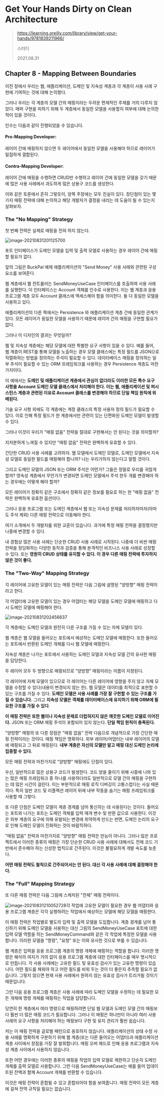 # Get Your Hands Dirty on Clean Architecture

> https://learning.oreilly.com/library/view/get-your-hands/9781839211966/
>
> 스터디
>
> 2021.08.31

## Chapter 8 - Mapping Between Boundaries

이전 장에서 우리는 웹, 애플리케이션, 도메인 및 지속성 계층과 각 계층이 사용 사례 구현에 기여하는 것에 대해 논의했다.

그러나 우리는 각 계층의 모델 간의 매핑이라는 두려운 편재적인 주제를 거의 다루지 않았다. 매퍼 구현을 피하기 위해 두 계층에서 동일한 모델을 사용할지 여부에 대해 논의한 적이 있을 것이다.

인수는 다음과 같이 진행되었을 수 있습니다.

#### **Pro-Mapping Developer**:

레이어 간에 매핑하지 않으면 두 레이어에서 동일한 모델을 사용해야 하므로 레이어가 밀접하게 결합된다.

#### Contra-Mapping Developer:

레이어 간에 매핑을 수행하면 CRUD만 수행하고 레이어 간에 동일한 모델을 갖기 때문에 많은 사용 사례에서 과도하게 많은 상용구 코드를 생성한다.

이와 같은 토론에서 흔히 그렇듯이, 양쪽 주장에는 모두 진실이 있다. 장단점이 있는 몇 가지 매핑 전략에 대해 논의하고 해당 개발자가 결정을 내리는 데 도움이 될 수 있는지 살펴보자.

### The "No Mapping" Strategy

첫 번째 전략은 실제로 매핑을 전혀 하지 않는다.

![image-20210831201125700](./img/25.png)

포트 인터페이스가 도메인 모델을 입력 및 출력 모델로 사용하는 경우 레이어 간에 매핑할 필요가 없다.

앞의 그림은 BuckPal 예제 애플리케이션의 "Send Money" 사용 사례와 관련된 구성 요소를 보여준다.

웹 계층에서 웹 컨트롤러는 SendMoneyUseCase 인터페이스를 호출하여 사용 사례를 실행한다. 이 인터페이스는 Account 객체를 인수로 사용한다. 이는 웹 계층과 응용 프로그램 계층 모두 Account 클래스에 액세스해야 함을 의미한다. 둘 다 동일한 모델을 사용하고 있다.

애플리케이션의 다른 쪽에서는 Persistence 와 애플리케이션 계층 간에 동일한 관계가 있다. 모든 레이어가 동일한 모델을 사용하기 때문에 레이어 간의 매핑을 구현할 필요가 없다.

그러나 이 디자인의 결과는 무엇일까?

웹 및 지속성 계층에는 해당 모델에 대한 특별한 요구 사항이 있을 수 있다. 예를 들어, 웹 계층이 REST를 통해 모델을 노출하는 경우 모델 클래스에는 특정 필드를 JSON으로 직렬화하는 방법을 정의하는 주석이 필요할 수 있다. 데이터베이스 매핑을 정의하는 일부 주석이 필요할 수 있는 ORM 프레임워크를 사용하는 경우 Persistence 계층도 마찬가지이다.

이 예에서는 **도메인 및 애플리케이션 계층에서 관심이 없더라도 이러한 모든 특수 요구 사항을 Account 도메인 모델 클래스에서 처리해야 한다. 이는 웹, 애플리케이션 및 퍼시스턴스 계층과 관련된 이유로 Account 클래스를 변경해야 하므로 단일 책임 원칙에 위배된다.**

기술 요구 사항 외에도 각 계층에는 계정 클래스의 특정 사용자 정의 필드가 필요할 수 있다. 이로 인해 특정 필드가 한 계층에서만 관련이 있는 단편화된 도메인 모델이 발생할 수 있다.

그러나 이것이 우리가 "매핑 없음" 전략을 절대로 구현해서는 안 된다는 것을 의미할까?

지저분하게 느껴질 수 있지만 "매핑 없음" 전략은 완벽하게 유효할 수 있다.

간단한 CRUD 사용 사례를 고려하자. 웹 모델에서 도메인 모델로, 도메인 모델에서 지속성 모델로 동일한 필드를 매핑해야 합니까? 나는 우리가하지 않는다고 말할 것이다.

그리고 도메인 모델의 JSON 또는 ORM 주석은 어떤가? 그들은 정말로 우리를 귀찮게할까? 영속성 계층에서 무언가가 변경되면 도메인 모델에서 주석 한두 개를 변경해야 하는 경우에는 어떻게 해야 할까?

모든 레이어가 정확히 같은 구조에서 정확히 같은 정보를 필요로 하는 한 "매핑 없음" 전략은 완벽하게 유효한 옵션이다.

그러나 응용 프로그램 또는 도메인 계층에서 웹 또는 지속성 문제를 처리하자마자(아마도 주석 제외) 다른 매핑 전략으로 이동해야 한다.

여기 소개에서 두 개발자를 위한 교훈이 있습니다. 과거에 특정 매핑 전략을 결정했지만 나중에 변경할 수 있다.

내 경험상 많은 사용 사례는 단순한 CRUD 사용 사례로 시작된다. 나중에 더 비싼 매핑 전략을 정당화하는 다양한 동작과 검증을 통해 본격적인 비즈니스 사용 사례로 성장할 수 있다. 또는 **영원히 CRUD 상태를 유지할 수 있다. 이 경우 다른 매핑 전략에 투자하지 않은 것이 좋다.**

### The "Two-Way" Mapping Strategy

각 레이어에 고유한 모델이 있는 매핑 전략은 다음 그림에 설명된 "양방향" 매핑 전략이라고 한다.

각 어댑터에 고유한 모델이 있는 경우 어댑터는 해당 모델을 도메인 모델에 매핑하고 다시 도메인 모델에 매핑해야 한다.

![image-20210831202456637](./img/26.png)

각 계층에는 도메인 모델과 완전히 다른 구조를 가질 수 있는 자체 모델이 있다.

웹 계층은 웹 모델을 들어오는 포트에서 예상하는 도메인 모델에 매핑한다. 또한 들어오는 포트에서 반환된 도메인 개체를 다시 웹 모델에 매핑한다.

지속성 계층은 나가는 포트에서 사용하는 도메인 모델과 지속성 모델 간의 유사한 매핑을 담당한다.

두 레이어 모두 두 방향으로 매핑되므로 "양방향" 매핑이라는 이름이 지정된다.

각 레이어에 자체 모델이 있으므로 각 레이어는 다른 레이어에 영향을 주지 않고 자체 모델을 수정할 수 있다(내용이 변경되지 않는 한). 웹 모델은 데이터를 최적으로 표현할 수 있는 구조를 가질 수 있다. **도메인 모델은 사용 사례를 가장 잘 구현할 수 있는 구조를 가질 수 있습니다.** 그리고 **지속성 모델은 객체를 데이터베이스에 유지하기 위해 ORM에 필요한 구조를 가질 수 있다**.

**이 매핑 전략은 또한 웹이나 지속성 문제로 더럽혀지지 않은 깨끗한 도메인 모델로 이어진다.** JSON 또는 ORM 매핑 주석이 포함되어 있지 않는다. **단일 책임 원칙이 충족된다.**

"양방향" 매핑의 또 다른 장점은 "매핑 없음" 전략 다음으로 개념적으로 가장 간단한 매핑 전략이라는 것이다. 매핑 책임은 명확하다. 외부 레이어/어댑터는 내부 레이어의 모델에 매핑되고 그 뒤로 매핑된다. **내부 계층은 자신의 모델만 알고 매핑 대신 도메인 논리에 집중할 수 있다.**

모든 매핑 전략과 마찬가지로 "양방향" 매핑에도 단점이 있다.

우선, 일반적으로 많은 상용구 코드가 발생한다. 코드 양을 줄이기 위해 시중에 나와 있는 많은 매핑 프레임워크 중 하나를 사용하더라도 일반적으로 모델 간의 매핑을 구현하는 데 많은 시간이 걸린다. 이는 부분적으로 매핑 로직 디버깅이 고통스럽다는 사실 때문이다. 특히 일반 코드 및 리플렉션 레이어 뒤에 내부 작동을 숨기는 매핑 프레임워크를 사용할 때 그렇다.

또 다른 단점은 도메인 모델이 계층 경계를 넘어 통신하는 데 사용된다는 것이다. 들어오는 포트와 나가는 포트는 도메인 객체를 입력 매개 변수 및 반환 값으로 사용한다. 이것은 외부 계층의 요구에 의해 유발되는 변경에 취약하게 만드는 반면, 도메인 논리의 요구로 인해 도메인 모델이 진화하는 것이 바람직하다.

"매핑 없음" 전략과 마찬가지로 "양방향" 매핑 전략은 만능이 아니다. 그러나 많은 프로젝트에서 이러한 종류의 매핑은 가장 단순한 CRUD 사용 사례에 대해서도 전체 코드 기반에서 준수해야 하는 신성한 법칙으로 간주된다. 이것은 불필요하게 개발 속도를 늦춘다.

**어떤 매핑 전략도 철칙으로 간주되어서는 안 된다. 대신 각 사용 사례에 대해 결정해야 한다.**

### The "Full" Mapping Strategy

또 다른 매핑 전략은 다음 그림에 스케치된 "전체" 매핑 전략이다.

![image-20210831210052728](./img/27.png)각 작업에 고유한 모델이 필요한 경우 웹 어댑터와 응용 프로그램 계층은 각각 실행하려는 작업에서 예상하는 모델에 해당 모델을 매핑한다.

이 매핑 전략은 작업별로 별도의 입력 및 출력 모델을 도입합니다. 계층 경계를 넘어 통신하기 위해 도메인 모델을 사용하는 대신 그림의 SendMoneyUseCase 포트에 대한 입력 모델 역할을 하는 SendMoneyCommand와 같은 각 작업에 특정한 모델을 사용합니다. 이러한 모델을 "명령", "요청" 또는 이와 유사한 것으로 부를 수 있습니다.

웹 계층은 입력을 응용 프로그램 계층의 명령 개체에 매핑하는 역할을 합니다. 이러한 명령은 해석의 여지가 거의 없이 응용 프로그램 계층에 대한 인터페이스를 매우 명시적으로 만듭니다. 각 사용 사례에는 고유한 필드 및 유효성 검사가 있는 고유한 명령이 있습니다. 어떤 필드를 채워야 하고 어떤 필드를 비워 두는 것이 더 좋은지 추측할 필요가 없습니다. 그렇지 않으면 현재 사용 사례에서 원하지 않는 유효성 검사가 트리거될 것이기 때문입니다.

그런 다음 응용 프로그램 계층은 사용 사례에 따라 도메인 모델을 수정하는 데 필요한 모든 개체에 명령 개체를 매핑하는 작업을 담당합니다.

당연히 한 계층에서 여러 명령으로 매핑하려면 단일 웹 모델과 도메인 모델 간의 매핑보다 훨씬 더 많은 매핑 코드가 필요합니다. 그러나 이 매핑은 하나만이 아니라 여러 사용 사례의 요구 사항을 처리해야 하는 매핑보다 구현 및 유지 관리가 훨씬 쉽습니다.

저는 이 매핑 전략을 글로벌 패턴으로 옹호하지 않습니다. 애플리케이션의 상태 수정 사용 사례를 명확하게 구분하기 위해 웹 계층(또는 다른 들어오는 어댑터)과 애플리케이션 계층 사이에서 장점을 가장 잘 발휘합니다. 매핑 오버 헤드로 인해 응용 프로그램과 지속성 계층 사이에서 사용하지 않습니다.

또한 어떤 경우에는 이러한 종류의 매핑을 작업의 입력 모델로 제한하고 단순히 도메인 개체를 출력 모델로 사용합니다. 그런 다음 SendMoneyUseCase는 예를 들어 업데이트된 잔액과 함께 Account 개체를 반환할 수 있습니다.

이것은 매핑 전략이 혼합될 수 있고 혼합되어야 함을 보여줍니다. 매핑 전략이 모든 계층에 걸쳐 전역 규칙일 필요는 없습니다.





